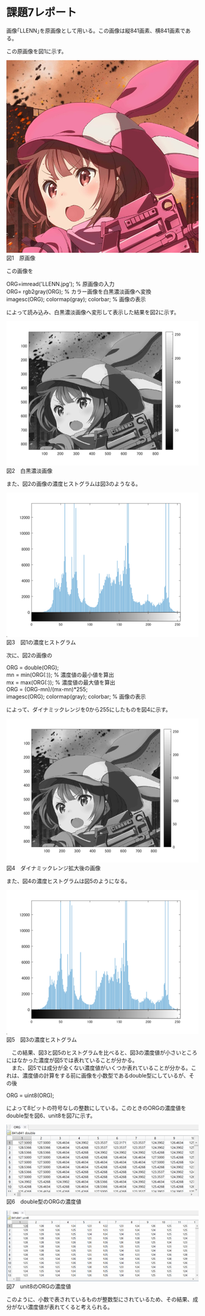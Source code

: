 # 課題7レポート

画像｢LLENN｣を原画像として用いる。この画像は縦841画素、横841画素である。

この原画像を図1に示す。

![原画像](https://github.com/ryo-akaiwa/gazou_kadai/blob/master/image07/LLENN.jpg?raw=true)
図1　原画像

この画像を

ORG=imread('LLENN.jpg'); % 原画像の入力  
ORG= rgb2gray(ORG); % カラー画像を白黒濃淡画像へ変換  
imagesc(ORG); colormap(gray); colorbar; % 画像の表示

によって読み込み、白黒濃淡画像へ変形して表示した結果を図2に示す。

![原画像](https://github.com/ryo-akaiwa/gazou_kadai/blob/master/image07/kadai7_1.png?raw=true)
図2　白黒濃淡画像

また、図2の画像の濃度ヒストグラムは図3のようなる。

![原画像](https://github.com/ryo-akaiwa/gazou_kadai/blob/master/image07/kadai7_2.png?raw=true)
図3　図1の濃度ヒストグラム

次に、図2の画像の

ORG = double(ORG);  
mn = min(ORG(:)); % 濃度値の最小値を算出  
mx = max(ORG(:)); % 濃度値の最大値を算出  
ORG = (ORG-mn)/(mx-mn)*255;  
imagesc(ORG); colormap(gray); colorbar; % 画像の表示  

によって、ダイナミックレンジを0から255にしたものを図4に示す。

![原画像](https://github.com/ryo-akaiwa/gazou_kadai/blob/master/image07/kadai7_3.png?raw=true)
図4　ダイナミックレンジ拡大後の画像

また、図4の濃度ヒストグラムは図5のようになる。

![原画像](https://github.com/ryo-akaiwa/gazou_kadai/blob/master/image07/kadai7_4.png?raw=true)
図5　図3の濃度ヒストグラム

　この結果、図3と図5のヒストグラムを比べると、図3の濃度値が小さいところにはなかった濃度が図5では表れていることが分かる。  
　また、図5では成分が全くない濃度値がいくつか表れていることが分かる。これは、濃度値の計算をする前に画像を小数型であるdouble型にしているが、その後

ORG = uint8(ORG);

によって8ビットの符号なしの整数にしている。このときのORGの濃度値をdouble型を図6、unit8を図7に示す。

![原画像](https://github.com/ryo-akaiwa/gazou_kadai/blob/master/image07/kadai7_5.png?raw=true)
図6　double型のORGの濃度値

![原画像](https://github.com/ryo-akaiwa/gazou_kadai/blob/master/image07/kadai7_6.png?raw=true)
図7　unit8のORGの濃度値

このように、小数で表されているものが整数型にされているため、その結果、成分がない濃度値が表れてくると考えられる。
